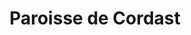 ---
title: Paroisse de Cordast
name: Cordast
site: https://www.ref-cordast.ch/fr/
territoire:
- Courtepin
- Cressier
- Gurmels
- Kleinbösingen
- Misery-Courtion
NPA:
- 1721
- 1785
meta:
- Barberêche
- Cormérod
- Cournillens
- Courtion
- Misery
- Villarepos
- Wallenried
---